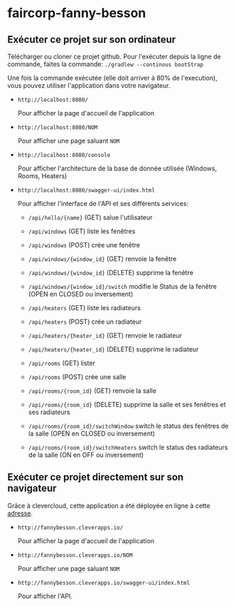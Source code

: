# faircorp-fanny-besson

## Exécuter ce projet sur son ordinateur

Télécharger ou cloner ce projet github.
Pour l'exécuter depuis la ligne de commande, faites la commande:
`./gradlew --continous bootStrap`

Une fois la commande exécutée (elle doit arriver à 80% de l'execution), vous pouvez utiliser l'application dans votre navigateur.

* `http://localhost:8080/`

    Pour afficher la page d'accueil de l'application
    
* `http://localhost:8080/NOM`

    Pour afficher une page saluant `NOM`

* `http://localhost:8080/console`

    Pour afficher l'architecture de la base de donnée utilisée (Windows, Rooms, Heaters)
    
* `http://localhost:8080/swagger-ui/index.html`

    Pour afficher l'interface de l'API et ses différents services:
    
    * `/api​/hello​/{name}` (GET) salue l'utilisateur
    
    * `/api/windows` (GET) liste les fenêtres
    * `/api/windows` (POST) crée une fenêtre
    * `/api/windows/{window_id}` (GET) renvoie la fenêtre 
    * `/api/windows/{window_id}` (DELETE) supprime la fenêtre
    * `/api/windows/{window_id}/switch` modifie le Status de la fenêtre (OPEN en CLOSED ou inversement)
    
    * `/api/heaters` (GET) liste les radiateurs
    * `/api/heaters` (POST) crée un radiateur
    * `/api/heaters/{heater_id}` (GET) renvoie le radiateur
    * `/api/heaters/{heater_id}` (DELETE) supprime le radiateur
    
    * `/api/rooms` (GET) lister
    * `/api/rooms` (POST) crée une salle
    * `/api/rooms/{room_id}` (GET) renvoie la salle
    * `/api/rooms/{room_id}` (DELETE) supprime la salle et ses fenêtres et ses radiateurs
    * `/api/rooms/{room_id}/switchWindow` switch le status des fenêtres de la salle (OPEN en CLOSED ou inversement)
    * `/api/rooms/{room_id}/switchHeaters` switch le status des radiateurs de la salle (ON en OFF ou inversement)
   
## Exécuter ce projet directement sur son navigateur

Grâce à clevercloud, cette application a été déployée en ligne à cette <a href="http://fannybesson.cleverapps.io/" target="_blank">adresse</a>.

* `http://fannybesson.cleverapps.io/` 

    Pour afficher la page d'accueil de l'application
    
* `http://fannybesson.cleverapps.io/NOM` 
    
    Pour afficher une page saluant `NOM`
    
* `http://fannybesson.cleverapps.io/swagger-ui/index.html` 

    Pour afficher l'API. 

    
    





